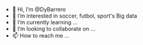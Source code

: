 - 👋 Hi, I’m @DyBarrero
- 👀 I’m interested in soccer, futbol, sport's Big data
- 🌱 I’m currently learning ...
- 💞️ I’m looking to collaborate on ...
- 📫 How to reach me ...

<!---
DyBarrero/DyBarrero is a ✨ special ✨ repository because its `README.md` (this file) appears on your GitHub profile.
You can click the Preview link to take a look at your changes.
--->
